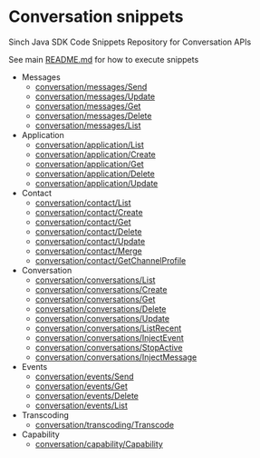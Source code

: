 # Conversation snippets
Sinch Java SDK Code Snippets Repository for Conversation APIs

See main [README.md](../../../../../README.md) for how to execute snippets

- Messages
  - [conversation/messages/Send](./messages/Send.java)
  - [conversation/messages/Update](./messages/Update.java)
  - [conversation/messages/Get](./messages/Get.java)
  - [conversation/messages/Delete](./messages/Delete.java)
  - [conversation/messages/List](./messages/List.java)
- Application
  - [conversation/application/List](./application/List.java)
  - [conversation/application/Create](./application/Create.java)
  - [conversation/application/Get](./application/Get.java)
  - [conversation/application/Delete](./application/Delete.java)
  - [conversation/application/Update](./application/Update.java)
- Contact
  - [conversation/contact/List](./contact/List.java)
  - [conversation/contact/Create](./contact/Create.java)
  - [conversation/contact/Get](./contact/Get.java)
  - [conversation/contact/Delete](./contact/Delete.java)
  - [conversation/contact/Update](./contact/Update.java)
  - [conversation/contact/Merge](./contact/Merge.java)
  - [conversation/contact/GetChannelProfile](./contact/GetChannelProfile.java)  
- Conversation
  - [conversation/conversations/List](./conversations/List.java)
  - [conversation/conversations/Create](./conversations/Create.java)
  - [conversation/conversations/Get](./conversations/Get.java)
  - [conversation/conversations/Delete](./conversations/Delete.java)
  - [conversation/conversations/Update](./conversations/Update.java)
  - [conversation/conversations/ListRecent](./conversations/ListRecent.java)
  - [conversation/conversations/InjectEvent](./conversations/InjectEvent.java)
  - [conversation/conversations/StopActive](./conversations/StopActive.java)
  - [conversation/conversations/InjectMessage](./conversations/InjectMessage.java)
- Events
  - [conversation/events/Send](./events/Send.java)
  - [conversation/events/Get](./events/Get.java)
  - [conversation/events/Delete](./events/Delete.java)
  - [conversation/events/List](./events/List.java)
- Transcoding
  - [conversation/transcoding/Transcode](./transcoding/Transcode.java)
- Capability
  - [conversation/capability/Capability](./capability/Capability.java)
